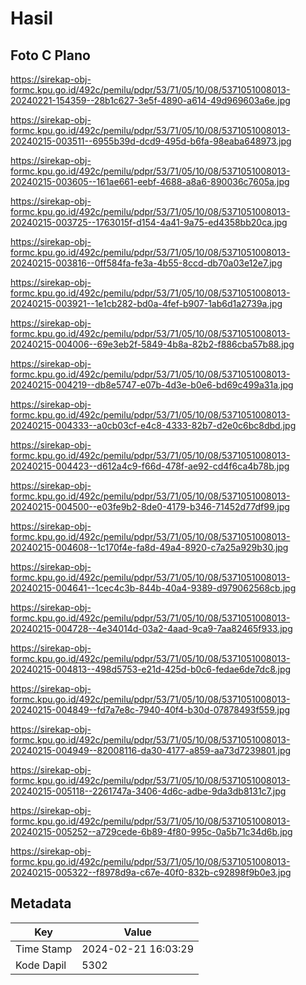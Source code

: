 # Hasil

## Foto C Plano

https://sirekap-obj-formc.kpu.go.id/492c/pemilu/pdpr/53/71/05/10/08/5371051008013-20240221-154359--28b1c627-3e5f-4890-a614-49d969603a6e.jpg

https://sirekap-obj-formc.kpu.go.id/492c/pemilu/pdpr/53/71/05/10/08/5371051008013-20240215-003511--6955b39d-dcd9-495d-b6fa-98eaba648973.jpg

https://sirekap-obj-formc.kpu.go.id/492c/pemilu/pdpr/53/71/05/10/08/5371051008013-20240215-003605--161ae661-eebf-4688-a8a6-890036c7605a.jpg

https://sirekap-obj-formc.kpu.go.id/492c/pemilu/pdpr/53/71/05/10/08/5371051008013-20240215-003725--1763015f-d154-4a41-9a75-ed4358bb20ca.jpg

https://sirekap-obj-formc.kpu.go.id/492c/pemilu/pdpr/53/71/05/10/08/5371051008013-20240215-003816--0ff584fa-fe3a-4b55-8ccd-db70a03e12e7.jpg

https://sirekap-obj-formc.kpu.go.id/492c/pemilu/pdpr/53/71/05/10/08/5371051008013-20240215-003921--1e1cb282-bd0a-4fef-b907-1ab6d1a2739a.jpg

https://sirekap-obj-formc.kpu.go.id/492c/pemilu/pdpr/53/71/05/10/08/5371051008013-20240215-004006--69e3eb2f-5849-4b8a-82b2-f886cba57b88.jpg

https://sirekap-obj-formc.kpu.go.id/492c/pemilu/pdpr/53/71/05/10/08/5371051008013-20240215-004219--db8e5747-e07b-4d3e-b0e6-bd69c499a31a.jpg

https://sirekap-obj-formc.kpu.go.id/492c/pemilu/pdpr/53/71/05/10/08/5371051008013-20240215-004333--a0cb03cf-e4c8-4333-82b7-d2e0c6bc8dbd.jpg

https://sirekap-obj-formc.kpu.go.id/492c/pemilu/pdpr/53/71/05/10/08/5371051008013-20240215-004423--d612a4c9-f66d-478f-ae92-cd4f6ca4b78b.jpg

https://sirekap-obj-formc.kpu.go.id/492c/pemilu/pdpr/53/71/05/10/08/5371051008013-20240215-004500--e03fe9b2-8de0-4179-b346-71452d77df99.jpg

https://sirekap-obj-formc.kpu.go.id/492c/pemilu/pdpr/53/71/05/10/08/5371051008013-20240215-004608--1c170f4e-fa8d-49a4-8920-c7a25a929b30.jpg

https://sirekap-obj-formc.kpu.go.id/492c/pemilu/pdpr/53/71/05/10/08/5371051008013-20240215-004641--1cec4c3b-844b-40a4-9389-d979062568cb.jpg

https://sirekap-obj-formc.kpu.go.id/492c/pemilu/pdpr/53/71/05/10/08/5371051008013-20240215-004728--4e34014d-03a2-4aad-9ca9-7aa82465f933.jpg

https://sirekap-obj-formc.kpu.go.id/492c/pemilu/pdpr/53/71/05/10/08/5371051008013-20240215-004813--498d5753-e21d-425d-b0c6-fedae6de7dc8.jpg

https://sirekap-obj-formc.kpu.go.id/492c/pemilu/pdpr/53/71/05/10/08/5371051008013-20240215-004849--fd7a7e8c-7940-40f4-b30d-07878493f559.jpg

https://sirekap-obj-formc.kpu.go.id/492c/pemilu/pdpr/53/71/05/10/08/5371051008013-20240215-004949--82008116-da30-4177-a859-aa73d7239801.jpg

https://sirekap-obj-formc.kpu.go.id/492c/pemilu/pdpr/53/71/05/10/08/5371051008013-20240215-005118--2261747a-3406-4d6c-adbe-9da3db8131c7.jpg

https://sirekap-obj-formc.kpu.go.id/492c/pemilu/pdpr/53/71/05/10/08/5371051008013-20240215-005252--a729cede-6b89-4f80-995c-0a5b71c34d6b.jpg

https://sirekap-obj-formc.kpu.go.id/492c/pemilu/pdpr/53/71/05/10/08/5371051008013-20240215-005322--f8978d9a-c67e-40f0-832b-c92898f9b0e3.jpg


## Metadata

| Key        | Value               |
| ---------- | ------------------- |
| Time Stamp | 2024-02-21 16:03:29 |
| Kode Dapil | 5302                |



